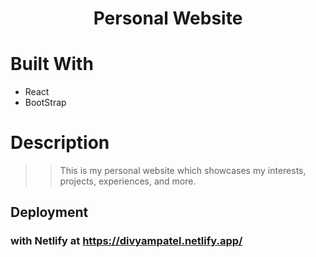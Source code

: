 <h1 align="center">Personal Website</h1>

# Built With 
* React 
* BootStrap 

# Description
>> This is my personal website which showcases my interests, projects, experiences, and more. 

## Deployment 

### with Netlify at https://divyampatel.netlify.app/
